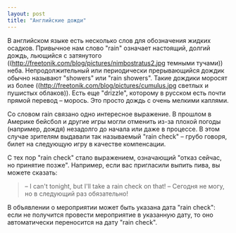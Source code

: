 ```yaml
---
layout: post
title: "Английские дожди"
---
```

В английском языке есть несколько слов для обозначения жидких осадков. Привычное нам слово "rain" означает настоящий, долгий дождь, льющийся с затянутого ((http://freetonik.com/blog/pictures/nimbostratus2.jpg темными тучами)) неба. Непродолжительный  или периодически прерывающийся дождик обычно называют "showers" или "rain showers". Такие дождики моросят из более ((http://freetonik.com/blog/pictures/cumulus.jpg светлых и пушистых облаков)). Есть еще "drizzle", которому в русском есть почти прямой перевод – морось. Это просто дождь с очень мелкими каплями.

Со словом rain связано одно интересное выражение. В прошлом в Америке бейсбол и другие игры могли отменить из-за плохой погоды (например, дождя) незадолго до начала или даже в процессе. В этом случае зрителям выдавали так называемый "rain check" – грубо говоря, билет на следующую игру в качестве компенсации.

С тех пор "rain check" стало выражением, означающий "отказ сейчас, но принятие позже". Например, если вас пригласили выпить пива, вы можете сказать:

>– I can't tonight, but I'll take a rain check on that!
>– Сегодня не могу, но в следующий раз обязательно!

В объявлении о мероприятии может быть указана дата "rain check": если не получится провести мероприятие в указанную дату, то оно автоматически переносится на дату "rain check".
